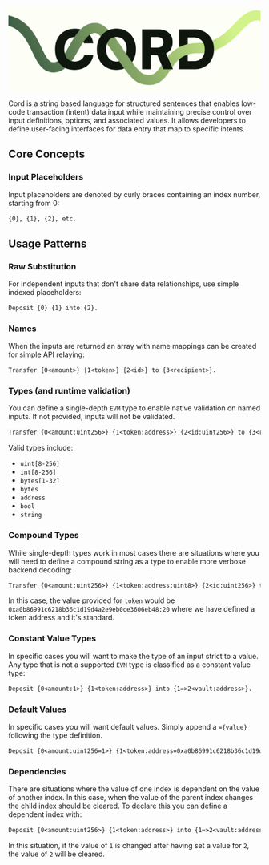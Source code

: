 ![Cord image](./cord.png)

Cord is a string based language for structured sentences that enables low-code transaction (intent) data input while maintaining precise control over input definitions, options, and associated values. It allows developers to define user-facing interfaces for data entry that map to specific intents.

## Core Concepts

### Input Placeholders

Input placeholders are denoted by curly braces containing an index number, starting from 0:

```txt
{0}, {1}, {2}, etc.
```

## Usage Patterns

### Raw Substitution

For independent inputs that don't share data relationships, use simple indexed placeholders:

```txt
Deposit {0} {1} into {2}.
```

### Names

When the inputs are returned an array with name mappings can be created for simple API relaying:

```txt
Transfer {0<amount>} {1<token>} {2<id>} to {3<recipient>}.
```

### Types (and runtime validation)

You can define a single-depth `EVM` type to enable native validation on named inputs. If not provided, inputs will not be validated.

```txt
Transfer {0<amount:uint256>} {1<token:address>} {2<id:uint256>} to {3<recipient:address>}.
```

Valid types include:

-   `uint[8-256]`
-   `int[8-256]`
-   `bytes[1-32]`
-   `bytes`
-   `address`
-   `bool`
-   `string`

### Compound Types

While single-depth types work in most cases there are situations where you will need to define a compound string as a type to enable more verbose backend decoding:

```txt
Transfer {0<amount:uint256>} {1<token:address:uint8>} {2<id:uint256>} to {3<recipient:address>}.
```

In this case, the value provided for `token` would be `0xa0b86991c6218b36c1d19d4a2e9eb0ce3606eb48:20` where we have defined a token address and it's standard.

### Constant Value Types

In specific cases you will want to make the type of an input strict to a value. Any type that is not a supported `EVM` type is classified as a constant value type:

```txt
Deposit {0<amount:1>} {1<token:address>} into {1=>2<vault:address>}.
```

### Default Values

In specific cases you will want default values. Simply append a `={value}` following the type definition.

```txt
Deposit {0<amount:uint256=1>} {1<token:address=0xa0b86991c6218b36c1d19d4a2e9eb0ce3606eb48:uint8=20>} into {1=>2<vault:address>}.
```

### Dependencies

There are situations where the value of one index is dependent on the value of another index. In this case, when the value of the parent index changes the child index should be cleared. To declare this you can define a dependent index with:

```txt
Deposit {0<amount:uint256>} {1<token:address>} into {1=>2<vault:address>}.
```

In this situation, if the value of `1` is changed after having set a value for `2`, the value of `2` will be cleared.
